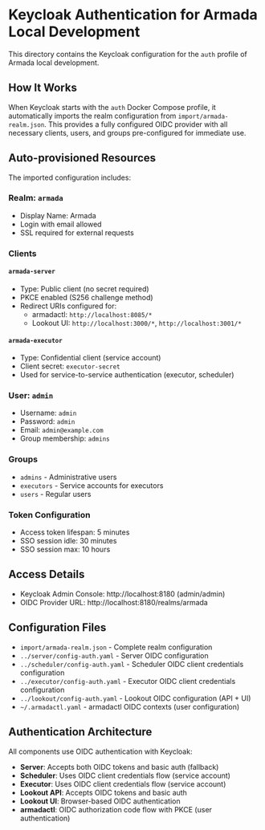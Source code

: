 # Keycloak Authentication for Armada Local Development

This directory contains the Keycloak configuration for the `auth` profile of Armada local development.

## How It Works

When Keycloak starts with the `auth` Docker Compose profile, it automatically imports the realm configuration from `import/armada-realm.json`. This provides a fully configured OIDC provider with all necessary clients, users, and groups pre-configured for immediate use.

## Auto-provisioned Resources

The imported configuration includes:

### Realm: `armada`
- Display Name: Armada
- Login with email allowed
- SSL required for external requests

### Clients

#### `armada-server`
- Type: Public client (no secret required)
- PKCE enabled (S256 challenge method)
- Redirect URIs configured for:
  - armadactl: `http://localhost:8085/*`
  - Lookout UI: `http://localhost:3000/*`, `http://localhost:3001/*`

#### `armada-executor`
- Type: Confidential client (service account)
- Client secret: `executor-secret`
- Used for service-to-service authentication (executor, scheduler)

### User: `admin`
- Username: `admin`
- Password: `admin`
- Email: `admin@example.com`
- Group membership: `admins`

### Groups
- `admins` - Administrative users
- `executors` - Service accounts for executors
- `users` - Regular users

### Token Configuration
- Access token lifespan: 5 minutes
- SSO session idle: 30 minutes
- SSO session max: 10 hours

## Access Details

- Keycloak Admin Console: http://localhost:8180 (admin/admin)
- OIDC Provider URL: http://localhost:8180/realms/armada

## Configuration Files

- `import/armada-realm.json` - Complete realm configuration
- `../server/config-auth.yaml` - Server OIDC configuration
- `../scheduler/config-auth.yaml` - Scheduler OIDC client credentials configuration
- `../executor/config-auth.yaml` - Executor OIDC client credentials configuration
- `../lookout/config-auth.yaml` - Lookout OIDC configuration (API + UI)
- `~/.armadactl.yaml` - armadactl OIDC contexts (user configuration)

## Authentication Architecture

All components use OIDC authentication with Keycloak:

- **Server**: Accepts both OIDC tokens and basic auth (fallback)
- **Scheduler**: Uses OIDC client credentials flow (service account)
- **Executor**: Uses OIDC client credentials flow (service account)
- **Lookout API**: Accepts OIDC tokens and basic auth
- **Lookout UI**: Browser-based OIDC authentication
- **armadactl**: OIDC authorization code flow with PKCE (user authentication)